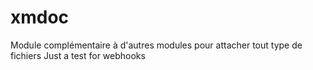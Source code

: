 # xmdoc
Module complémentaire à d'autres modules pour attacher tout type de fichiers
Just a test for webhooks
